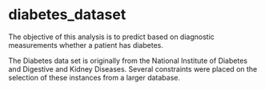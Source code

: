 # diabetes_dataset

The objective of this analysis is to predict based on diagnostic measurements whether a patient has diabetes.

The Diabetes data set is originally from the National Institute of Diabetes and Digestive and Kidney Diseases. Several constraints were placed on the selection of these instances from a larger database.

